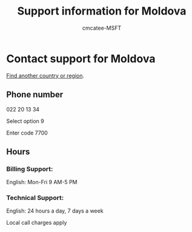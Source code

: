 ﻿---                                
title: Support information for Moldova
author: cmcatee-MSFT
f1.keywords:
- NOCSH
ms.author: cmcatee
manager: mnirkhe
audience: Admin
ms.topic: reference
ms.service: o365-administration
ms.collection: Adm_Support
localization_priority: Priority
description: Learn how to contact support for your country or region.
ROBOTS: NOINDEX, NOFOLLOW
---

# Contact support for Moldova

[Find another country or region](../contact-support-for-business-products.md).

## Phone number
022 20 13 34

Select option 9

Enter code 7700

## Hours
### Billing Support:

English: Mon-Fri 9 AM-5 PM

### Technical Support:

English: 24 hours a day, 7 days a week

Local call charges apply